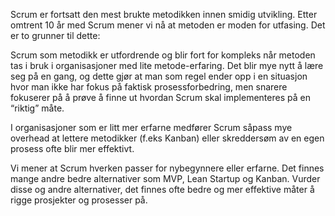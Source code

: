 Scrum er fortsatt den mest brukte metodikken innen smidig utvikling. Etter omtrent 10 år med Scrum mener vi nå at metoden er moden for utfasing. Det er to grunner til dette:

Scrum som metodikk er utfordrende og blir fort for kompleks når metoden tas i bruk i organisasjoner med lite metode-erfaring. Det blir mye nytt å lære seg på en gang, og dette gjør at man som regel ender opp i en situasjon hvor man ikke har fokus på faktisk prosessforbedring, men snarere fokuserer på å prøve å finne ut hvordan Scrum skal implementeres på en “riktig” måte.

I organisasjoner som er litt mer erfarne medfører Scrum såpass mye overhead at lettere metodikker (f.eks Kanban) eller skreddersøm av en egen prosess ofte blir mer effektivt.

Vi mener at Scrum hverken passer for nybegynnere eller erfarne. Det finnes mange andre bedre alternativer som MVP, Lean Startup og Kanban. Vurder disse og andre alternativer, det finnes ofte bedre og mer effektive måter å rigge prosjekter og prosesser på.
